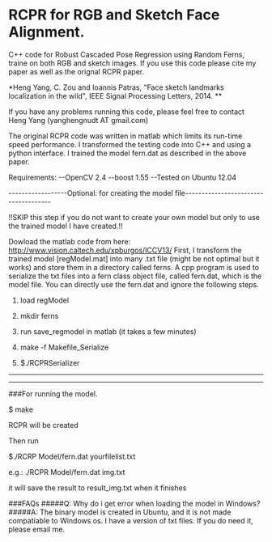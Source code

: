 RCPR for RGB and Sketch Face Alignment. 
====

C++ code for Robust Cascaded Pose Regression using Random Ferns, traine on both RGB and sketch images. If you use this code please cite my paper as well as the orignal RCPR paper. 

*Heng Yang, C. Zou and Ioannis Patras, "Face sketch landmarks localization in the wild", IEEE Signal Processing Letters, 2014. **

If you have any problems running this code, please feel free to contact Heng Yang (yanghengnudt AT gmail.com)

The original RCPR code was written in matlab which limits its run-time speed performance. I transformed the testing code into C++ and using a python interface. I trained the model fern.dat as described in the above paper.  

Requirements:
--OpenCV 2.4
--boost 1.55 
--Tested on Ubuntu 12.04 

------------------Optional: for creating the model file-------------------------------------

!!SKIP this step if you do not want to create your own model but only to use the trained model I have created.!!

Dowload the matlab code from here: http://www.vision.caltech.edu/xpburgos/ICCV13/
First, I transform the trained model [regModel.mat] into many .txt file (might be not optimal but it works) and store them in a directory called ferns. A cpp program is used to serialize the txt files into a fern class object file, called fern.dat, which is the model file. You can directly use the fern.dat and ignore the following steps. 

1. load regModel

2. mkdir ferns

3. run save_regmodel in matlab (it takes a few minutes) 

4. make -f Makefile_Serialize 

5. $./RCPRSerializer 

-----------------------------------------------------------------------------------

-----------------------------------------------------------------------------------
###For running the model. 

$ make

RCPR will be created 

Then run 

$./RCRP Model/fern.dat yourfilelist.txt 

e.g.: ./RCPR Model/fern.dat img.txt 

it will save the result to result_img.txt when it finishes

###FAQs
#####Q: Why do i get error when loading the model in Windows?
#####A: The binary model is created in Ubuntu, and it is not made compatiable to Windows os. I have a version of txt files. If you do need it, please email me. 

